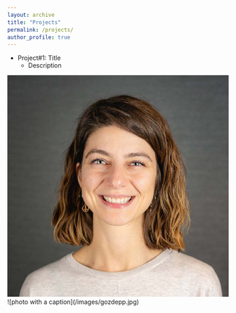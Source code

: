 ```yaml
---
layout: archive
title: "Projects"
permalink: /projects/
author_profile: true
---
```


* Project#1: Title
  * Description


<img src='/images/gozdepp.jpg'>
![photo with a caption](/images/gozdepp.jpg)
